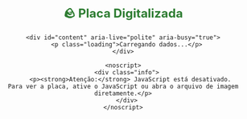 <!doctype html>
<html lang="pt-BR">
<head>
  <meta charset="utf-8" />
  <meta name="viewport" content="width=device-width, initial-scale=1" />
  <title>StoneVerseBR – Placa Digital</title>

  <!-- Basic security / UX -->
  <meta http-equiv="Content-Security-Policy" content="default-src 'self' data:; img-src 'self' data: https:; style-src 'self' 'unsafe-inline'; script-src 'self' 'unsafe-inline'">
  <style>
    :root {
      --max-width: 900px;
      --brand-green: #2e7d32;
      --brand-blue: #1976d2;
      --muted: #666;
      --card-bg: #f5f5f5;
      --page-bg: #f9f9f9;
    }

    html,body{
      height:100%;
      margin:0;
      padding:0;
      background:var(--page-bg);
      font-family: "Segoe UI", system-ui, -apple-system, "Helvetica Neue", Arial, sans-serif;
      color: #111;
    }

    .container{
      max-width:var(--max-width);
      margin:40px auto;
      padding:20px;
      text-align:center;
    }

    h1{ color:var(--brand-green); margin:0 0 18px; font-size:1.5rem; }
    img.stone-photo{
      max-width:100%;
      height:auto;
      border-radius:12px;
      margin:20px 0;
      box-shadow:0 4px 8px rgba(0,0,0,0.08);
      border:3px solid #ddd;
      display:block;
    }

    .info{
      background:var(--card-bg);
      padding:15px;
      border-radius:8px;
      margin:20px 0;
      text-align:left;
      display:inline-block;
      width:100%;
      box-sizing:border-box;
    }

    .btn{
      background:var(--brand-green);
      color:#fff;
      padding:12px 24px;
      text-decoration:none;
      border-radius:6px;
      margin:10px;
      display:inline-block;
      font-weight:700;
      font-size:16px;
      border:none;
      cursor:pointer;
    }

    .btn-ar{ background:var(--brand-blue); }

    .loading{ color:var(--muted); font-style:italic; }
    .error{ color:#b00020; font-weight:600; }

    @media (max-width:520px){
      .container{ margin:18px 12px; padding:12px; }
      h1{ font-size:1.25rem; }
    }
  </style>
</head>
<body>
  <div class="container" role="main">
    <h1>🪨 Placa Digitalizada</h1>

    <div id="content" aria-live="polite" aria-busy="true">
      <p class="loading">Carregando dados...</p>
    </div>

    <noscript>
      <div class="info">
        <p><strong>Atenção:</strong> JavaScript está desativado. Para ver a placa, ative o JavaScript ou abra o arquivo de imagem diretamente.</p>
      </div>
    </noscript>
  </div>

  <script>
    (function () {
      const content = document.getElementById('content');

      function setBusy(isBusy) {
        content.setAttribute('aria-busy', isBusy ? 'true' : 'false');
      }

      function showMessage(text, className) {
        setBusy(false);
        content.innerHTML = '';
        const p = document.createElement('p');
        p.textContent = text;
        if (className) p.className = className;
        content.appendChild(p);
      }

      // Extract and validate id param
      const params = new URLSearchParams(window.location.search);
      const rawId = params.get('id');

      if (!rawId) {
        showMessage('ID não fornecido. Verifique o link.', 'error');
        return;
      }

      // Decode and sanitize: allow only letters, numbers, underscore and hyphen (adjust if necessary)
      const decoded = decodeURIComponent(rawId);
      const valid = /^[A-Za-z0-9_-]+$/.test(decoded);
      if (!valid) {
        showMessage('ID inválido. Caracteres não permitidos.', 'error');
        return;
      }

      const stoneID = decoded;
      const imgUrl = `fotos/${encodeURIComponent(stoneID)}.jpg`;

      // Create DOM elements safely (avoid innerHTML with untrusted data)
      function renderWithImage(url) {
        setBusy(false);
        content.innerHTML = '';

        const img = document.createElement('img');
        img.className = 'stone-photo';
        img.src = url;
        img.alt = Foto da placa ${stoneID};
        img.loading = 'lazy';
        img.width = 1200; // hint for layout (optional)
        img.onerror = function () {
          // If the image failed to load after we tried to render it, show fallback
          showImageNotFound();
        };

        const info = document.createElement('div');
        info.className = 'info';

        const pId = document.createElement('p');
        pId.innerHTML = `<strong>ID Único:</strong> ${escapeHtml(stoneID)}`;

        const pStatus = document.createElement('p');
        pStatus.innerHTML = `<strong>Status:</strong> Disponível para instalação`;

        const pLoc = document.createElement('p');
        pLoc.innerHTML = `<strong>Localização:</strong> Depósito Central, Setor B`;

        info.appendChild(pId);
        info.appendChild(pStatus);
        info.appendChild(pLoc);

        const arButton = document.createElement('a');
        // open AR url in a new tab/window for safety; add noopener,noreferrer
        arButton.className = 'btn btn-ar';
        arButton.textContent = '🕶️ Ver em Realidade Aumentada';
        arButton.href = `https://stoneversebr.8thwall.app/stone-ar-viewer?id=${encodeURIComponent(stoneID)}`;
        arButton.target = '_blank';
        arButton.rel = 'noopener noreferrer';

        content.appendChild(img);
        content.appendChild(info);
        content.appendChild(arButton);
      }

      function showImageNotFound() {
        setBusy(false);
        content.innerHTML = '';
        const p = document.createElement('p');
        p.className = 'error';
        p.textContent = ❌ Foto não encontrada para ${stoneID};
        const p2 = document.createElement('p');
        p2.textContent = 'Verifique se a placa foi digitalizada corretamente.';
        content.appendChild(p);
        content.appendChild(p2);
      }

      // Simple HTML escape for text inserted as HTML snippets (used only for small controlled parts)
      function escapeHtml(str) {
        return String(str).replace(/[&<>"'`=\/]/g, function (s) {
          return ({
            '&': '&amp;',
            '<': '&lt;',
            '>': '&gt;',
            '"': '&quot;',
            "'": '&#39;',
            '/': '&#x2F;',
            '`': '&#x60;',
            '=': '&#x3D;'
          })[s];
        });
      }

      // Try a lightweight HEAD fetch to check if image exists.
      // Note: Some servers block HEAD or CORS may prevent this; fallback to img onload/onerror.
      if (window.fetch) {
        fetch(imgUrl, { method: 'HEAD', cache: 'reload' })
          .then(function (resp) {
            if (resp.ok && resp.headers.get('content-type')?.startsWith('image')) {
              renderWithImage(imgUrl);
            } else {
              // Not OK — render and rely on img.onerror to show fallback
              // (some servers return 200 with HTML page; we still try to load the image)
              renderWithImage(imgUrl);
            }
          })
          .catch(function () {
            // Network/CORS/HEAD not allowed — try to render image and let onerror handle it
            renderWithImage(imgUrl);
          });
      } else {
        // No fetch support: fallback to image-based existence detection
        renderWithImage(imgUrl);
      }
    })();
  </script>
</body>
</html>
